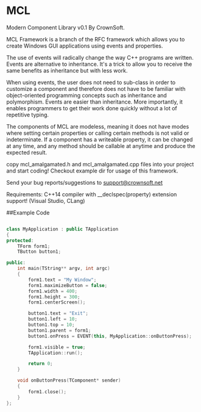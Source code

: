 # MCL

Modern Component Library v0.1 By CrownSoft.

MCL Framework is a branch of the RFC framework which allows you to create Windows GUI applications using events and properties. 

The use of events will radically change the way C++ programs are written. Events are alternative to inheritance. It's a trick to allow you to receive the same benefits as inheritance but with less work.

When using events, the user does not need to sub-class in order to customize a component and therefore does not have to be familiar with object-oriented programming concepts such as inheritance and polymorphism. Events are easier than inheritance. More importantly, it enables programmers to get their work done quickly without a lot of repetitive typing.

The components of MCL are modeless, meaning it does not have modes where setting certain properties or calling certain methods is not valid or indeterminate. If a component has a writeable property, it can be changed at any time, and any method should be callable at anytime and produce the expected result.

copy mcl_amalgamated.h and mcl_amalgamated.cpp files into your project and start coding!
Checkout example dir for usage of this framework.

Send your bug reports/suggestions to support@crownsoft.net

Requirements: C++14 compiler with __declspec(property) extension support! (Visual Studio, CLang)

##Example Code

```C++

class MyApplication : public TApplication
{
protected:
	TForm form1;
	TButton button1;

public:
	int main(TString** argv, int argc)
	{
		form1.text = "My Window";
		form1.maximizeButton = false;
		form1.width = 400;
		form1.height = 300;
		form1.centerScreen();

		button1.text = "Exit";
		button1.left = 10;
		button1.top = 10;
		button1.parent = form1;
		button1.onPress = EVENT(this, MyApplication::onButtonPress);

		form1.visible = true;
		TApplication::run();

		return 0;
	}

	void onButtonPress(TComponent* sender)
	{
		form1.close();
	}
};

```
